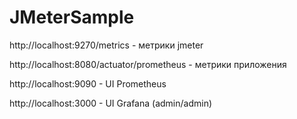 # JMeterSample

http://localhost:9270/metrics - метрики jmeter

http://localhost:8080/actuator/prometheus - метрики приложения

http://localhost:9090 - UI Prometheus

http://localhost:3000 - UI Grafana (admin/admin)